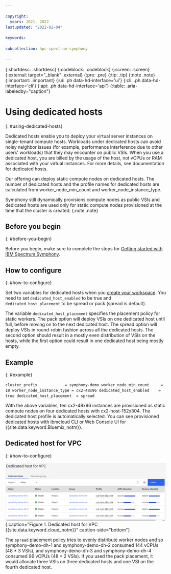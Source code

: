 ```yaml
---

copyright:
  years: 2021, 2022
lastupdated: "2022-02-04"

keywords: 

subcollection: hpc-spectrum-symphony

---
```


{:shortdesc: .shortdesc}
{:codeblock: .codeblock}
{:screen: .screen}
{:external: target="_blank" .external}
{:pre: .pre}
{:tip: .tip}
{:note .note}
{:important: .important}
{:ui: .ph data-hd-interface='ui'}
{:cli: .ph data-hd-interface='cli'}
{:api: .ph data-hd-interface='api'}
{:table: .aria-labeledby="caption"}

# Using dedicated hosts
{: #using-dedicated-hosts}

Dedicated hosts enable you to deploy your virtual server instances on single-tenant compute hosts. Workloads under dedicated hosts can avoid noisy neighbor issues (for example, performance interference due to other users' workloads) that they may encounter on public VSIs. When you use a dedicated host, you are billed by the usage of the host, not vCPUs or RAM associated with your virtual instances. For more details, see documentation for dedicated hosts.

Our offering can deploy static compute nodes on dedicated hosts. The number of dedicated hosts and the profile names for dedicated hosts are calculated from worker_node_min_count and worker_node_instance_type. 

Symphony still dynamically provisions compute nodes as public VSIs and dedicated hosts are used only for static compute nodes provisioned at the time that the cluster is created.
{:note .note}

## Before you begin
{: #before-you-begin}

Before you begin, make sure to complete the steps for [Getting started with IBM Spectrum Symphony](https://cloud.ibm.com/docs/hpc-spectrum-symphony?topic=hpc-spectrum-symphony-getting-started-tutorial).

## How to configure
{: #how-to-configure}

Set two variables for dedicated hosts when you [create your workspace](https://cloud.ibm.com/docs/hpc-spectrum-symphony?topic=hpc-spectrum-symphony-creating-workspace). You need to set ``dedicated_host_enabled`` to be true and ``dedicated_host_placement`` to be spread or pack (spread is default).

The variable ``dedicated_host_placement`` specifies the placement policy for static workers. The pack option will deploy VSIs on one dedicated host until full, before moving on to the next dedicated host. The spread option will deploy VSIs in round-robin fashion across all the dedicated hosts. The second option should result in a mostly even distribution of VSIs on the hosts, while the first option could result in one dedicated host being mostly empty.

## Example
{: #example}

``cluster_prefix            = symphony-demo
worker_node_min_count     = 10
worker_node_instance_type = cx2-48x96
dedicated_host_enabled    = true
dedicated_host_placement  = spread``

With the above variables, ten cx2-48x96 instances are provisioned as static compute nodes on four dedicated hosts with cx2-host-152x304. The dedicated host profile is automatically selected. You can see provisioned dedicated hosts with ibmcloud CLI or Web Console UI for {{site.data.keyword.Bluemix_notm}}.

## Dedicated host for VPC
{: #how-to-configure}

![Dedicated host](images/0964a980-4233-11ec-8279-e2f89e370e2f.png){:caption="Figure 1. Dedicated host for VPC {{site.data.keyword.cloud_notm}}" caption-side="bottom"}

The ``spread`` placement policy tries to evenly distribute worker nodes and so symphony-demo-dh-1 and symphony-demo-dh-2 consumed 144 vCPUs (48 * 3 VSIs), and symphony-demo-dh-3 and symphony-demo-dh-4 consumed 96 vCPUs (48 * 2 VSIs). If you used the pack placement, it would allocate three VSIs on three dedicated hosts and one VSI on the fourth dedicated host.